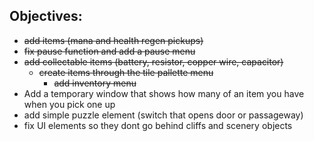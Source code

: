 ## Objectives:

- ~~add items (mana and health regen pickups)~~
- ~~fix pause function and add a pause menu~~
- ~~add collectable items (battery, resistor, copper wire, capacitor)~~
  - ~~create items through the tile pallette menu~~
     - ~~add inventory menu~~
- Add a temporary window that shows how many of an item you have when you pick one up
- add simple puzzle element (switch that opens door or passageway)
- fix UI elements so they dont go behind cliffs and scenery objects
